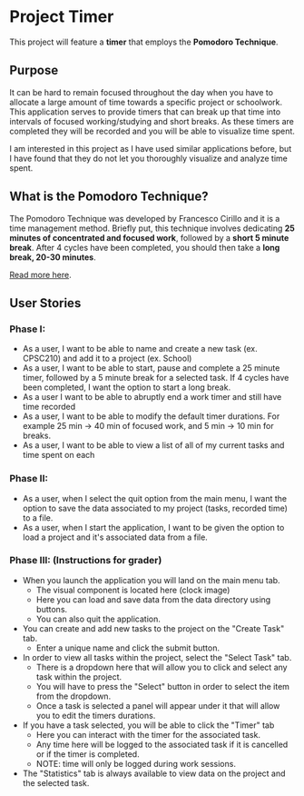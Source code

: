 # Project Timer

This project will feature a **timer** that employs the **Pomodoro Technique**. 

## Purpose

It can be hard to remain focused throughout the day when you have to allocate a large amount of time towards a specific project or schoolwork. This application serves to provide timers that can break up that time into intervals of focused working/studying and short breaks. As these timers are completed they will be recorded and you will be able to visualize time spent. 

I am interested in this project as I have used similar applications before, but I have found that they do not let you thoroughly visualize and analyze time spent.

## What is the Pomodoro Technique?

The Pomodoro Technique was developed by Francesco Cirillo and it is a time management method. Briefly put, this technique involves dedicating **25 minutes of concentrated and focused work**, followed by a **short 5 minute break**. After 4 cycles have been completed, you should then take a **long break, 20-30 minutes**.

[Read more here](https://en.wikipedia.org/wiki/Pomodoro_Technique).

## User Stories

### Phase I:
- As a user, I want to be able to name and create a new task (ex. CPSC210) and add it to a project (ex. School)
- As a user, I want to be able to start, pause and complete a 25 minute timer, followed by a 5 minute break for a selected task. If 4 cycles have been completed, I want the option to start a long break.
- As a user I want to be able to abruptly end a work timer and still have time recorded
- As a user, I want to be able to modify the default timer durations. For example 25 min -> 40 min of focused work, and 5 min -> 10 min for breaks.
- As a user, I want to be able to view a list of all of my current tasks and time spent on each

### Phase II:
- As a user, when I select the quit option from the main menu, I want the option to save the data associated to my project (tasks, recorded time) to a file.
- As a user, when I start the application, I want to be given the option to load a project and it's associated data from a file.

### Phase III: \(Instructions for grader\)
- When you launch the application you will land on the main menu tab.
  - The visual component is located here \(clock image\)
  - Here you can load and save data from the data directory using buttons.
  - You can also quit the application.
- You can create and add new tasks to the project on the "Create Task" tab.
  - Enter a unique name and click the submit button.
- In order to view all tasks within the project, select the "Select Task" tab.
  - There is a dropdown here that will allow you to click and select any task within the project.
  - You will have to press the "Select" button in order to select the item from the dropdown.
  - Once a task is selected a panel will appear under it that will allow you to edit the timers durations.
- If you have a task selected, you will be able to click the "Timer" tab
  - Here you can interact with the timer for the associated task.
  - Any time here will be logged to the associated task if it is cancelled or if the timer is completed.
  - NOTE: time will only be logged during work sessions.
- The "Statistics" tab is always available to view data on the project and the selected task.